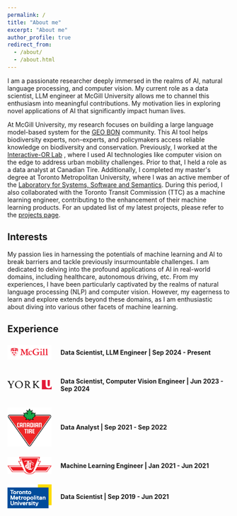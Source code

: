 ```yaml
---
permalink: /
title: "About me"
excerpt: "About me"
author_profile: true
redirect_from: 
  - /about/
  - /about.html
---
```


I am a passionate researcher deeply immersed in the realms of AI, natural language processing, and computer vision. My current role as a data scientist, LLM engineer at McGill University allows me to channel this enthusiasm into meaningful contributions. My motivation lies in exploring novel applications of AI that significantly impact human lives.


At McGill University, my research focuses on building a large language model-based system for the <a href="https://geobon.org/" target="_blank">GEO BON</a> community. This AI tool helps biodiversity experts, non-experts, and policymakers access reliable knowledge on biodiversity and conservation. Previously, I worked at the <a href="https://interactive-or.com/" target="_blank">Interactive-OR Lab</a> , where I used AI technologies like computer vision on the edge to address urban mobility challenges. Prior to that, I held a role as a data analyst at Canadian Tire. Additionally, I completed my master's degree at Toronto Metropolitan University, where I was an active member of the <a href="https://ls3.rnet.torontomu.ca/" target="_blank">Laboratory for Systems, Software and Semantics</a>. During this period, I also collaborated with the Toronto Transit Commission (TTC) as a machine learning engineer, contributing to the enhancement of their machine learning products. For an updated list of my latest projects, please refer to the [projects page](projects).

## Interests
My passion lies in harnessing the potentials of machine learning and AI to break barriers and tackle previously insurmountable challenges. I am dedicated to delving into the profound applications of AI in real-world domains, including healthcare, autonomous driving, etc. From my experiences, I have been particularly captivated by the realms of natural language processing (NLP) and computer vision. However, my eagerness to learn and explore extends beyond these domains, as I am enthusiastic about diving into various other facets of machine learning.

## Experience

<style>
.experience-container {
  display: flex;
  align-items: center;
  margin-bottom: 20px; /* Adjust margin as needed */
}

.company-logo {
  max-width: 100px; /* Adjust the maximum width of the logo */
  margin-right: 20px; /* Adjust spacing between logo and text */
}

.experience-info {
  flex: 1;
}
</style>

<!-- McGill -->
<div class="experience-container">
  <img src="/images/McGill_logo.png" alt="McGill Logo" class="company-logo">
  <div class="experience-info">
    <p><strong>Data Scientist, LLM Engineer | Sep 2024 - Present</strong></p>
  </div>
</div>

<!-- YorkU -->
<div class="experience-container">
  <img src="/images/YorkU_logo.png" alt="YorkU Logo" class="company-logo">
  <div class="experience-info">
    <p><strong>Data Scientist, Computer Vision Engineer | Jun 2023 - Sep 2024</strong></p>
  </div>
</div>

<!-- Canadian Tire -->
<div class="experience-container">
  <img src="/images/Canadian_Tire_logo.png" alt="Canadian Tire Logo" class="company-logo">
  <div class="experience-info">
    <p><strong>Data Analyst | Sep 2021 - Sep 2022</strong></p>
  </div>
</div>

<!-- TTC -->
<div class="experience-container">
  <img src="/images/TTC_logo.png" alt="TTC Logo" class="company-logo">
  <div class="experience-info">
    <p><strong>Machine Learning Engineer | Jan 2021 - Jun 2021</strong></p>
  </div>
</div>

<!-- TMU -->
<div class="experience-container">
  <img src="/images/TMU_logo.png" alt="TMU Logo" class="company-logo">
  <div class="experience-info">
    <p><strong>Data Scientist | Sep 2019 - Jun 2021</strong></p>
  </div>
</div>







